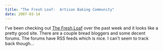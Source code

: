 ```yaml
---
title: "The Fresh Loaf:  Artisan Baking Community"
date: 2007-03-14
---
```


I've been checking out [The Fresh Loaf](http://www.thefreshloaf.com/) over the past week and it looks like a pretty good site. There are a couple bread bloggers and some decent forums. The forums have RSS feeds which is nice. I can't seem to track back though...
